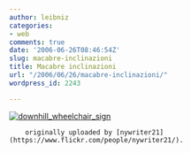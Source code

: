```yaml
---
author: leibniz
categories:
- web
comments: true
date: '2006-06-26T08:46:54Z'
slug: macabre-inclinazioni
title: Macabre inclinazioni
url: "/2006/06/26/macabre-inclinazioni/"
wordpress_id: 2243

---
```

[![downhill_wheelchair_sign](https://static.flickr.com/64/172712366_31deb6dd03_t.jpg)](https://www.flickr.com/photos/nywriter21/172712366/)  

	
		originally uploaded by [nywriter21](https://www.flickr.com/people/nywriter21/).
	




  

